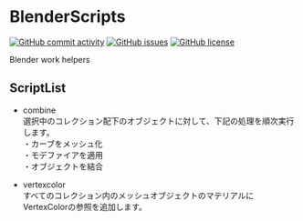 # BlenderScripts

[![GitHub commit activity](https://img.shields.io/github/commit-activity/m/koiusa/BlenderScripts)](https://github.com/koiusa/BlenderScripts/graphs/commit-activity)
[![GitHub issues](https://img.shields.io/github/issues/koiusa/BlenderScripts)](https://github.com/koiusa/BlenderScripts/issues)
[![GitHub license](https://img.shields.io/github/license/koiusa/BlenderScripts)](https://github.com/koiusa/BlenderScripts/blob/main/LICENSE)

Blender work helpers

## ScriptList

- combine  
選択中のコレクション配下のオブジェクトに対して、下記の処理を順次実行します。  
    ・カーブをメッシュ化  
    ・モデファイアを適用  
    ・オブジェクトを結合  


- vertexcolor  
すべてのコレクション内のメッシュオブジェクトのマテリアルにVertexColorの参照を追加します。
